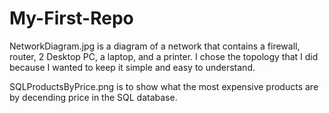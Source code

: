 # My-First-Repo
NetworkDiagram.jpg is a diagram of a network that contains a firewall, router, 2 Desktop PC, a laptop, and a printer. I chose the topology that I did because I wanted to keep it simple and easy to understand.

SQLProductsByPrice.png is to show what the most expensive products are by decending price in the SQL database.
